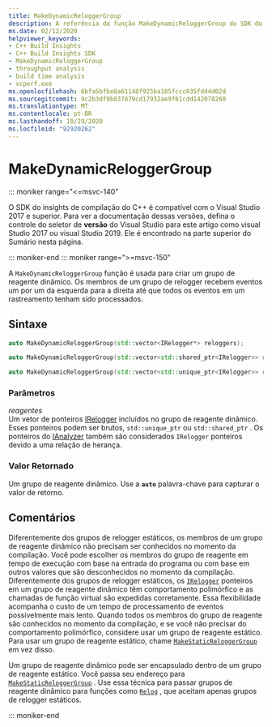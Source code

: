 ```yaml
---
title: MakeDynamicReloggerGroup
description: A referência da função MakeDynamicReloggerGroup do SDK do insights de compilação do C++.
ms.date: 02/12/2020
helpviewer_keywords:
- C++ Build Insights
- C++ Build Insights SDK
- MakeDynamicReloggerGroup
- throughput analysis
- build time analysis
- vcperf.exe
ms.openlocfilehash: 6bfa5bfbe8a61148f925ba185fccc035fd44d02d
ms.sourcegitcommit: 9c2b3df9b837879cd17932ae9f61cdd142078260
ms.translationtype: MT
ms.contentlocale: pt-BR
ms.lasthandoff: 10/29/2020
ms.locfileid: "92920262"
---
```

# <a name="makedynamicreloggergroup"></a>MakeDynamicReloggerGroup

::: moniker range="<=msvc-140"

O SDK do insights de compilação do C++ é compatível com o Visual Studio 2017 e superior. Para ver a documentação dessas versões, defina o controle do seletor de **versão** do Visual Studio para este artigo como visual Studio 2017 ou visual Studio 2019. Ele é encontrado na parte superior do Sumário nesta página.

::: moniker-end
::: moniker range=">=msvc-150"

A `MakeDynamicReloggerGroup` função é usada para criar um grupo de reagente dinâmico. Os membros de um grupo de relogger recebem eventos um por um da esquerda para a direita até que todos os eventos em um rastreamento tenham sido processados.

## <a name="syntax"></a>Sintaxe

```cpp
auto MakeDynamicReloggerGroup(std::vector<IRelogger*> reloggers);

auto MakeDynamicReloggerGroup(std::vector<std::shared_ptr<IRelogger>> reloggers);

auto MakeDynamicReloggerGroup(std::vector<std::unique_ptr<IRelogger>> reloggers);
```

### <a name="parameters"></a>Parâmetros

*reagentes*\
Um vetor de ponteiros [IRelogger](../other-types/irelogger-class.md) incluídos no grupo de reagente dinâmico. Esses ponteiros podem ser brutos, `std::unique_ptr` ou `std::shared_ptr` . Os ponteiros do [IAnalyzer](../other-types/ianalyzer-class.md) também são considerados `IRelogger` ponteiros devido a uma relação de herança.

### <a name="return-value"></a>Valor Retornado

Um grupo de reagente dinâmico. Use a **`auto`** palavra-chave para capturar o valor de retorno.

## <a name="remarks"></a>Comentários

Diferentemente dos grupos de relogger estáticos, os membros de um grupo de reagente dinâmico não precisam ser conhecidos no momento da compilação. Você pode escolher os membros do grupo de reagente em tempo de execução com base na entrada do programa ou com base em outros valores que são desconhecidos no momento da compilação. Diferentemente dos grupos de relogger estáticos, os [`IRelogger`](../other-types/irelogger-class.md) ponteiros em um grupo de reagente dinâmico têm comportamento polimórfico e as chamadas de função virtual são expedidas corretamente. Essa flexibilidade acompanha o custo de um tempo de processamento de eventos possivelmente mais lento. Quando todos os membros do grupo de reagente são conhecidos no momento da compilação, e se você não precisar do comportamento polimórfico, considere usar um grupo de reagente estático. Para usar um grupo de reagente estático, chame [`MakeStaticReloggerGroup`](make-static-relogger-group.md) em vez disso.

Um grupo de reagente dinâmico pode ser encapsulado dentro de um grupo de reagente estático. Você passa seu endereço para [`MakeStaticReloggerGroup`](make-static-relogger-group.md) . Use essa técnica para passar grupos de reagente dinâmico para funções como [`Relog`](relog.md) , que aceitam apenas grupos de relogger estáticos.

::: moniker-end
